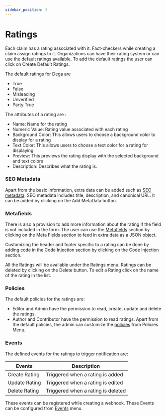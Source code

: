 ```yaml
---
sidebar_position: 5
---
```


# Ratings

Each claim has a rating associated with it. Fact-checkers while creating a claim assign ratings to it. Organizations can have their rating system or can use the default ratings available. To add the default ratings the user can click on Create Default Ratings.

The default ratings for Dega are

- True
- False
- Misleading
- Unverified
- Party True

The attributes of a rating are :

- Name: Name for the rating
- Numeric Value: Rating value associated with each rating
- Background Color: This allows users to choose a background color to display for a rating
- Text Color: This allows users to choose a text color for a rating for displaying
- Preview: This previews the rating display with the selected background and text colors
- Description: Describes what the rating is.

### SEO Metadata

Apart from the basic information, extra data can be added such as [SEO metadata](/docs/features/search-engine-optimisation). SEO metadata includes title, description, and canonical URL. It can be added by clicking on the Add MetaData button.

### Metafields

There is also a provision to add more information about the rating if the field is not included in the form. The user can use the [Metafields](/docs/features/extend-features) section by clicking on the Meta Fields section to feed in extra data as a JSON object.

Customizing the header and footer specific to a rating can be done by adding code in the Code Injection section by clicking on the Code Injection section.

All the Ratings will be available under the Ratings menu.
Ratings can be deleted by clicking on the Delete button. To edit a Rating click on the name of the rating in the list.

### Policies

The default policies for the ratings are:

- Editor and Admin have the permission to read, create, update and delete the ratings.
- Author and Contributor have the permission to read ratings.
  Apart from the default policies, the admin can customize the [policies](/docs/core-concepts/policies) from Policies Menu.

### Events

The defined events for the ratings to trigger notification are:

| Events        | Description                        |
| ------------- | ---------------------------------- |
| Create Rating | Triggered when a rating is added   |
| Update Rating | Triggered when a rating is edited  |
| Delete Rating | Triggered when a rating is deleted |

These events can be registered while creating a webhook. These Events can be configured from [Events](/docs/core-concepts/events) menu.
